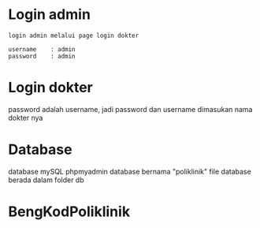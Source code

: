 # Login admin
```
login admin melalui page login dokter

username    : admin
password    : admin
```

# Login dokter
password adalah username, jadi password dan username dimasukan nama dokter nya

# Database
database mySQL phpmyadmin
database bernama "poliklinik" file database berada dalam folder db

# BengKodPoliklinik
